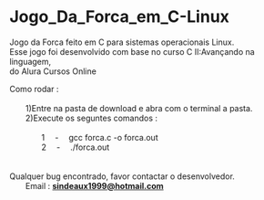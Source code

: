 # Jogo_Da_Forca_em_C-Linux
Jogo da Forca feito em C para sistemas operacionais Linux.<br>
Esse jogo foi desenvolvido com base no curso C II:Avançando na linguagem,<br>do Alura Cursos Online <br>

Como rodar :<br>
  <br>&emsp;&emsp;1)Entre na pasta de download e abra com o terminal a pasta.
  <br>&emsp;&emsp;2)Execute os seguntes comandos :<br> 
         <br> &emsp;&emsp;&emsp;&emsp;1&emsp;  -&emsp;  gcc forca.c -o forca.out
         <br> &emsp;&emsp;&emsp;&emsp;2&emsp;  -&emsp;  ./forca.out<br>
 <br><br>Qualquer bug encontrado, favor contactar o desenvolvedor.<br>
          &emsp;&emsp;Email : <b>sindeaux1999@hotmail.com</b>
          
